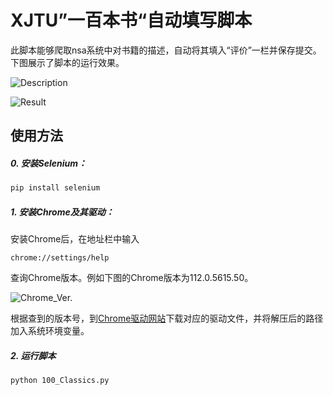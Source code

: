 # XJTU”一百本书“自动填写脚本

此脚本能够爬取nsa系统中对书籍的描述，自动将其填入“评价”一栏并保存提交。下图展示了脚本的运行效果。

![Description](https://p.inari.site/guest/23-04/06/642ed878a1b28.png)

![Result](https://p.inari.site/guest/23-04/06/642ed88f7c88c.png)

## 使用方法

##### 0. 安装Selenium：

```sh
pip install selenium
```

##### 1. 安装Chrome及其驱动：

安装Chrome后，在地址栏中输入

```
chrome://settings/help
```

查询Chrome版本。例如下图的Chrome版本为112.0.5615.50。

![Chrome_Ver.](https://p.inari.site/guest/23-04/06/642ed8c764efe.png)

根据查到的版本号，到[Chrome驱动网站](https://chromedriver.storage.googleapis.com/index.html)下载对应的驱动文件，并将解压后的路径加入系统环境变量。

##### 2. 运行脚本

```sh
python 100_Classics.py
```